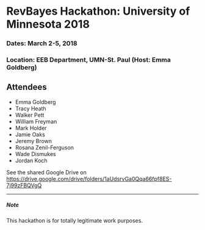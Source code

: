 # RevBayes Hackathon: University of Minnesota 2018

### Dates: March 2-5, 2018

### Location: EEB Department, UMN-St. Paul (Host: Emma Goldberg)

## Attendees

* Emma Goldberg
* Tracy Heath
* Walker Pett
* William Freyman
* Mark Holder
* Jamie Oaks
* Jeremy Brown
* Rosana Zenil-Ferguson
* Wade Dismukes
* Jordan Koch


See the shared Google Drive on https://drive.google.com/drive/folders/1aUdsrvGa0Qqa66fpf8ES-7j99zFBQVgQ


---

##### Note

This hackathon is for totally legitimate work purposes.
